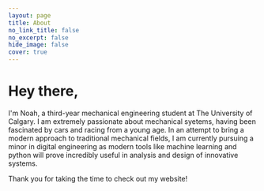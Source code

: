 ```yaml
---
layout: page
title: About
no_link_title: false 
no_excerpt: false 
hide_image: false
cover: true
---
```


# Hey there,

I'm Noah, a third-year mechanical engineering student at The University of Calgary. I am extremely passionate about
mechanical syetems, having been fascinated by cars and racing from a young age. In an attempt to bring a modern approach
to traditional mechanical fields, I am currently pursuing a minor in digital engineering as modern tools like machine
learning and python will prove incredibly useful in analysis and design of innovative systems.

Thank you for taking the time to check out my website! 